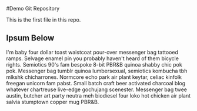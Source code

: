 #Demo Git Repository

This is the first file in this repo.

## Ipsum Below

I'm baby four dollar toast waistcoat pour-over messenger bag tattooed ramps. Selvage enamel pin you probably haven't heard of them bicycle rights. Semiotics 90's fam bespoke 8-bit PBR&B quinoa shabby chic pok pok. Messenger bag tumblr quinoa lumbersexual, semiotics kombucha tbh mlkshk chicharrones. Normcore echo park air plant keytar, celiac kinfolk freegan unicorn fam pabst. Small batch craft beer activated charcoal blog whatever chartreuse live-edge gochujang scenester. Messenger bag twee austin, butcher art party neutra meh biodiesel four loko hot chicken air plant salvia stumptown copper mug PBR&B.